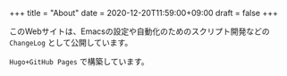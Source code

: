 +++
title = "About"
date = 2020-12-20T11:59:00+09:00
draft = false
+++

このWebサイトは、Emacsの設定や自動化のためのスクリプト開発などの `ChangeLog` として公開しています。

`Hugo+GitHub Pages` で構築しています。

